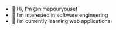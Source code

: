 - 👋 Hi, I’m @nimapouryousef
- 👀 I’m interested in software engineering
- 🌱 I’m currently learning web applications
